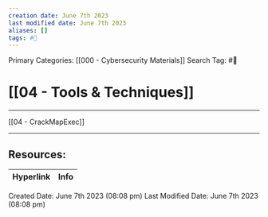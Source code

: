 ```yaml
---
creation date: June 7th 2023
last modified date: June 7th 2023
aliases: []
tags: #🧰
---
```


Primary Categories: [[000 - Cybersecurity Materials]] 
Search Tag: #🧰  

# [[04 - Tools & Techniques]]  
___

[[04 - CrackMapExec]]



___

## Resources:

| Hyperlink | Info |
| --------- | ---- |


Created Date: June 7th 2023 (08:08 pm) 
Last Modified Date: June 7th 2023 (08:08 pm)
